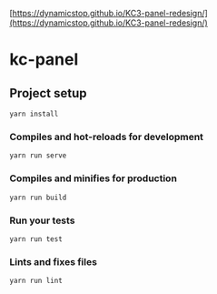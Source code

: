 [https://dynamicstop.github.io/KC3-panel-redesign/](https://dynamicstop.github.io/KC3-panel-redesign/)

# kc-panel

## Project setup
```
yarn install
```

### Compiles and hot-reloads for development
```
yarn run serve
```

### Compiles and minifies for production
```
yarn run build
```

### Run your tests
```
yarn run test
```

### Lints and fixes files
```
yarn run lint
```
